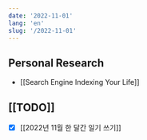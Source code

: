 ```yaml
---
date: '2022-11-01'
lang: 'en'
slug: '/2022-11-01'
---
```


## Personal Research

- [[Search Engine Indexing Your Life]]

## [[TODO]]

- [x] [[2022년 11월 한 달간 일기 쓰기]]
